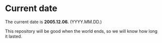 # Current date

The current date is **2005.12.06.** (YYYY.MM.DD.)

This repository will be good when the world ends, so we will know how long it lasted.